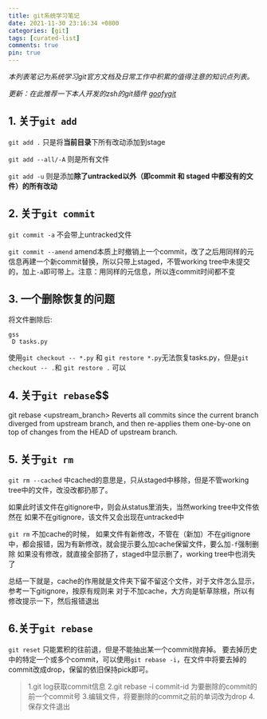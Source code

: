 ```yaml
---
title: git系统学习笔记
date: 2021-11-30 23:16:34 +0800
categories: [git]
tags: [curated-list]
comments: true
pin: true
---
```


*本列表笔记为系统学习git官方文档及日常工作中积累的值得注意的知识点列表。*

*更新：在此推荐一下本人开发的zsh的git插件 [goofygit](https://github.com/buyiyihu/ok-zsh/tree/main/plugins/goofygit)*


## 1. 关于`git add`

`git add .` 只是将**当前目录**下所有改动添加到stage

`git add --all/-A` 则是所有文件

`git add -u` 则是添加**除了untracked以外（即commit 和 staged 中都没有的文件）的所有改动**


## 2. 关于`git commit`

`git commit -a` 不会带上untracked文件

`git commit --amend` amend本质上时撤销上一个commit，改了之后用同样的元信息再建一个新commit替换，所以只带上staged，不管working tree中未提交的，加上`-a`即可带上。注意：用同样的元信息，所以连commit时间都不变

## 3. 一个删除恢复的问题

将文件删除后:
```
gss
 D tasks.py
```

使用`git checkout -- *.py` 和 `git restore *.py`无法恢复tasks.py，但是`git checkout -- .`和 `git restore .` 可以

## 4. 关于`git rebase`$$


git rebase <upstream_branch>
Reverts all commits since the current branch diverged from upstream branch, and then re-applies them one-by-one on top of changes from the HEAD of upstream branch.


## 5. 关于`git rm`

`git rm --cached` 中cached的意思是，只从staged中移除，但是不管working tree中的文件，改没改都扔那了。

如果此时该文件在gitignore中，则会从status里消失，当然working tree中文件依然在
如果不在gitignore，该文件又会出现在untracked中

`git rm` 不加cache的时候，
如果文件有新修改，不管在（新加）不在gitignore中，都会报错，因为有新修改，就会提示要么加cache保留文件，要么加`-f`强制删除
如果没有修改，就直接全部扬了，staged中显示删了，working tree中也消失了

总结一下就是，cache的作用就是文件夹下留不留这个文件，对于文件怎么显示，参考一下gitignore，按原有规则来
对于不加cache，大方向是斩草除根，所以有修改提示一下，然后报错退出


## 6.关于`git rebase`

`git reset` 只能累积的往前退，但是不能抽出某一个commit抛弃掉。
要去掉历史中的特定一个或多个commit，可以使用`git rebase -i`，在文件中将要去掉的commit改成drop，保留的依旧保持pick即可。

> 1.git log获取commit信息 
> 2.git rebase -i <commit-id> commit-id 为要删除的commit的前一个commit号 
> 3.编辑文件，将要删除的commit之前的单词改为drop 
> 4.保存文件退出



